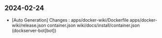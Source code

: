 
## 2024-02-24
 * [Auto Generation] Changes : apps/docker-wiki/Dockerfile apps/docker-wiki/release.json container.json wiki/docs/install/container.json (dockserver-bot[bot])
